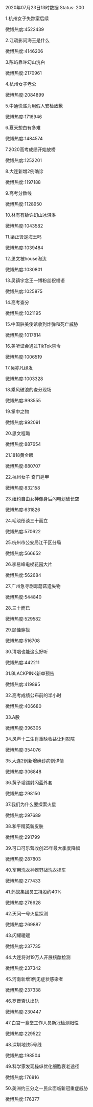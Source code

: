 2020年07月23日13时数据
Status: 200

1.杭州女子失踪案后续

微博热度:4522439

2.江疏影问海王是什么

微博热度:4146206

3.陈屿靠许幻山洗白

微博热度:2170961

4.杭州女子老公

微博热度:2084899

5.中通快递为用假人安检致歉

微博热度:1716946

6.夏天想白有多难

微博热度:1484574

7.2020高考成绩开始放榜

微博热度:1252201

8.大连新增2例确诊

微博热度:1197188

9.高考分数线

微博热度:1128950

10.林有有舔许幻山冰淇淋

微博热度:1043582

11.梁正贤是海王吗

微博热度:1039484

12.思文被house淘汰

微博热度:1030801

13.吴镇宇念王一博粉丝祝福语

微博热度:1025875

14.高考查分

微博热度:1021195

15.中国驻美使馆收到炸弹和死亡威胁

微博热度:1017814

16.美听证会通过TikTok禁令

微博热度:1006519

17.吴亦凡绿发

微博热度:1003328

18.乘风破浪的查分现场

微博热度:993555

19.掌中之物

微博热度:992091

20.思文程璐

微博热度:887654

21.1818黄金眼

微博热度:880707

22.杭州女子 奇门遁甲

微博热度:832158

23.纽约自由女神像身后闪电划破长空

微博热度:631826

24.毛晓彤谈三十而立

微博热度:570622

25.杭州市公安局江干区分局

微博热度:566652

26.李易峰电梯花园大片

微博热度:562684

27.广州急寻剧毒蘑菇遗失物

微博热度:544840

28.三十而已

微博热度:529582

29.顾佳穿搭

微博热度:516708

30.清唱也能这么好听

微博热度:442211

31.BLACKPINK新单预告

微博热度:419895

32.高考成绩公布前的半小时

微博热度:406680

33.A股

微博热度:396305

34.风声十二生肖重映收益让利影院

微博热度:354076

35.大连2例新增确诊病例详情

微博热度:306848

36.黄子韬镭射闪蓝外套

微博热度:298150

37.我们为什么要探索火星

微博热度:297689

38.和平精英新皮肤

微博热度:291799

39.可口可乐营收创25年最大季度降幅

微博热度:287803

40.军用洗衣神器野战洗衣挂车

微博热度:277433

41.蚂蚁集团员工持股约40%

微博热度:276628

42.天问一号火星探测

微博热度:269887

43.闪耀暖暖

微博热度:237735

44.大连将对19万人开展核酸检测

微博热度:237342

45.河南新增1例无症状感染者

微博热度:237338

46.罗晋否认出轨

微博热度:230447

47.白宫一食堂工作人员新冠检测阳性

微博热度:229522

48.深圳地铁5号线

微博热度:198504

49.科学家发现操纵优化细胞衰老途径

微博热度:176816

50.美洲约三分之一民众面临新冠重症威胁

微博热度:176377

